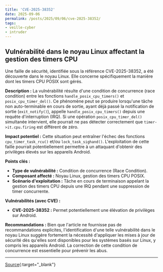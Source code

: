 ```yaml
---
title: 'CVE-2025-38352'
date: 2025-09-06
permalink: /posts/2025/09/06/cve-2025-38352/
tags:
- veille-cyber
- intruder
---
```

## Vulnérabilité dans le noyau Linux affectant la gestion des timers CPU

Une faille de sécurité, identifiée sous la référence CVE-2025-38352, a été découverte dans le noyau Linux. Elle concerne spécifiquement la manière dont les timers CPU POSIX sont gérés.

**Description :**
La vulnérabilité résulte d'une condition de concurrence (race condition) entre les fonctions `handle_posix_cpu_timers()` et `posix_cpu_timer_del()`. Ce phénomène peut se produire lorsqu'une tâche non auto-terminable en cours de sortie, ayant déjà passé la notification de sortie (`exit_notify()`), appelle `handle_posix_cpu_timers()` depuis une requête d'interruption (IRQ). Si une opération `posix_cpu_timer_del()` simultanée intervient, elle pourrait ne pas détecter correctement que `timer->it.cpu.firing` est différent de zéro.

**Impact potentiel :**
Cette situation peut entraîner l'échec des fonctions `cpu_timer_task_rcu()` et/ou `lock_task_sighand()`. L'exploitation de cette faille pourrait potentiellement permettre à un attaquant d'obtenir des privilèges élevés sur les appareils Android.

**Points clés :**
*   **Type de vulnérabilité :** Condition de concurrence (Race Condition).
*   **Composant affecté :** Noyau Linux, gestion des timers CPU POSIX.
*   **Scénario d'exploitation :** Tâche en cours de terminaison appelant la gestion des timers CPU depuis une IRQ pendant une suppression de timer concurrente.

**Vulnérabilités (avec CVE) :**
*   **CVE-2025-38352 :** Permet potentiellement une élévation de privilèges sur Android.

**Recommandations :**
Bien que l'article ne fournisse pas de recommandations explicites, l'identification d'une telle vulnérabilité dans le noyau Linux suggère fortement la nécessité d'appliquer les mises à jour de sécurité dès qu'elles sont disponibles pour les systèmes basés sur Linux, y compris les appareils Android. La correction de cette condition de concurrence est essentielle pour prévenir les abus.

---
[Source](https://cvemon.intruder.io/cves/CVE-2025-38352){:target="_blank"}
